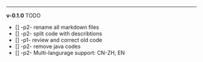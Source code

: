 ---
**v-0.1.0** TODO
- [] -p2- rename all markdown files
- [] -p2- split code with describtions
- [] -p1- review and correct old code
- [] -p2- remove java codes
- [] -p2- Multi-langurage support: CN-ZH, EN
